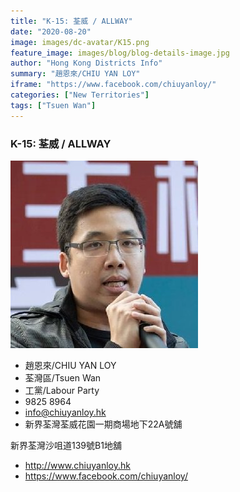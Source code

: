 ```yaml
---
title: "K-15: 荃威 / ALLWAY"
date: "2020-08-20"
image: images/dc-avatar/K15.png
feature_image: images/blog/blog-details-image.jpg
author: "Hong Kong Districts Info"
summary: "趙恩來/CHIU YAN LOY"
iframe: "https://www.facebook.com/chiuyanloy/"
categories: ["New Territories"]
tags: ["Tsuen Wan"]
---
```


### K-15: 荃威 / ALLWAY  
![](/images/dc-avatar/K15.png)  

 - 趙恩來/CHIU YAN LOY  
 - 荃灣區/Tsuen Wan  
 - 工黨/Labour Party  
 - 9825 8964  
 - info@chiuyanloy.hk  
 - 新界荃灣荃威花園一期商場地下22A號舖

新界荃灣沙咀道139號B1地舖  
 - http://www.chiuyanloy.hk  
 - https://www.facebook.com/chiuyanloy/
